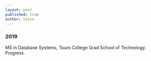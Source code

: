 ```yaml
---
layout: post
published: true
author: Steve
---
```

### 2019

MS in Database Systems, Touro College Grad School of Technology. Progress.



